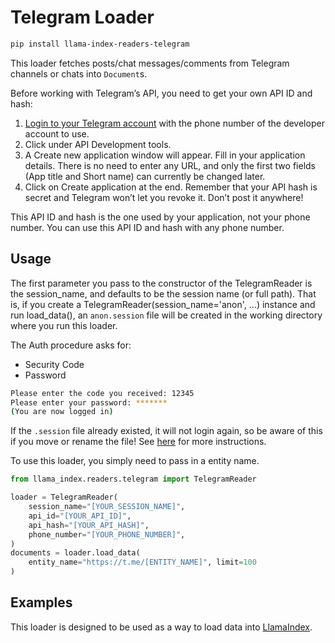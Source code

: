 # Telegram Loader

```bash
pip install llama-index-readers-telegram
```

This loader fetches posts/chat messages/comments from Telegram channels or chats into `Document`s.

Before working with Telegram’s API, you need to get your own API ID and hash:

1. [Login to your Telegram account](https://my.telegram.org) with the phone number of the developer account to use.
2. Click under API Development tools.
3. A Create new application window will appear. Fill in your application details. There is no need to enter any URL, and only the first two fields (App title and Short name) can currently be changed later.
4. Click on Create application at the end. Remember that your API hash is secret and Telegram won’t let you revoke it. Don’t post it anywhere!

This API ID and hash is the one used by your application, not your phone number. You can use this API ID and hash with any phone number.

## Usage

The first parameter you pass to the constructor of the TelegramReader is the session_name, and defaults to be the session name (or full path). That is, if you create a TelegramReader(session_name='anon', ...) instance and run load_data(), an `anon.session` file will be created in the working directory where you run this loader.

The Auth procedure asks for:

- Security Code
- Password

```bash
Please enter the code you received: 12345
Please enter your password: *******
(You are now logged in)
```

If the `.session` file already existed, it will not login again, so be aware of this if you move or rename the file! See [here](https://docs.telethon.dev/en/stable/index.html) for more instructions.

To use this loader, you simply need to pass in a entity name.

```python
from llama_index.readers.telegram import TelegramReader

loader = TelegramReader(
    session_name="[YOUR_SESSION_NAME]",
    api_id="[YOUR_API_ID]",
    api_hash="[YOUR_API_HASH]",
    phone_number="[YOUR_PHONE_NUMBER]",
)
documents = loader.load_data(
    entity_name="https://t.me/[ENTITY_NAME]", limit=100
)
```

## Examples

This loader is designed to be used as a way to load data into [LlamaIndex](https://github.com/run-llama/llama_index/).
